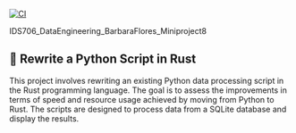 [![CI](https://github.com/nogibjj/IDS706_DataEngineering_BarbaraFlores_Miniproject8/actions/workflows/cicd.yml/badge.svg)](https://github.com/nogibjj/IDS706_DataEngineering_BarbaraFlores_Miniproject8/actions/workflows/cicd.yml)

IDS706_DataEngineering_BarbaraFlores_Miniproject8
## 📂 Rewrite a Python Script in Rust

This project involves rewriting an existing Python data processing script in the Rust programming language. The goal is to assess the improvements in terms of speed and resource usage achieved by moving from Python to Rust. The scripts are designed to process data from a SQLite database and display the results.
